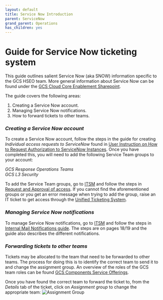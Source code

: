 ```yaml
---
layout: default
title: Service Now Introduction
parent: ServiceNow
grand_parent: Operations
has_children: yes
---
```


# Guide for Service Now ticketing system

This guide outlines salient Service Now (aka SNOW) information specific to the GCS HSEO team. More general information about Service Now can be found under the [GCS Cloud Core Enablement Sharepoint](https://sap.sharepoint.com/sites/121309/CloudCoreEnablement/SitePages/ServiceNow-learning-Resources.aspx "GCS Cloud Core Enablement Sharepoint").

The guide covers the following areas:

1. Creating a Service Now account.
2. Managing Service Now notifications.
3. How to forward tickets to other teams.

### _Creating a Service Now account_

To create a Service Now account, follow the steps in the guide for creating _Individual access requests to ServiceNow_ found in [User Instruction on How to Request Authorization to ServiceNow Instances](https://workzone.one.int.sap/site#workzone-home&/groups/PPE8Am1JUbihkc5Hz5ZTrV/documents/idecpIkvyRqoqZ6xrU2dme/slide_viewer "User Instruction on How to Request Authorization to ServiceNow Instances").
Once you have completed this, you will need to add the following Service Team groups to your account:

_GCS Response Operations Teams_  
_GCS L3 Security_

To add the Service Team groups, go to [ITSM](https://itsm.services.sap) and follow the steps in [Request and Approval of access](https://jam4.sapjam.com/groups/MBasO4CV8AVQt67aSpoZOz/documents/b4Q23Nvy37AZ7IJjLbuyNg/slide_viewer?_lightbox=true).
If you cannot find the aforementioned groups or you get an error message when trying to add the group, raise an IT ticket to get access through the [Unified Ticketing System](https://fiorilaunchpad.sap.com/sites#Shell-home).

### _Managing Service Now notifications_

To manage Service Now notifications, go to [ITSM](https://itsm.services.sap) and follow the steps in [Internal Mail Notifications guide](https://jam4.sapjam.com/groups/MBasO4CV8AVQt67aSpoZOz/documents/rcW2TzZcI2RQPRefalhycY/slide_viewer). The steps are on pages 18/19 and the guide also describes the different notifications.

### _Forwarding tickets to other teams_

Tickets may be allocated to the team that need to be forwarded to other teams. The process for doing this is to identify the correct team to send it to and change the assignment group. An overview of the roles of the GCS team roles can be found [GCS Components Service Offerings](https://jam4.sapjam.com/groups/MBasO4CV8AVQt67aSpoZOz/documents/v5PKB8fpEZ6DVVzgLBEFAE/slide_viewer?_lightbox=true).

Once you have found the correct team to forward the ticket to, from the _Details_ tab of the ticket, click on _Assignment group_ to change the appropriate team:
![Assignment Group](/docs/assets/docs-images/Service_Now_Introduction/change_assignment_group.png)
